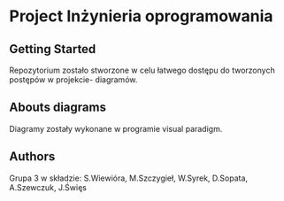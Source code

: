 # Project Inżynieria oprogramowania



## Getting Started

Repozytorium zostało stworzone w celu łatwego dostępu do tworzonych postępów w projekcie- diagramów.

## Abouts diagrams

Diagramy zostały wykonane w programie visual paradigm. 



## Authors

Grupa 3 w składzie: S.Wiewióra, M.Szczygieł, W.Syrek, D.Sopata, A.Szewczuk, J.Święs
